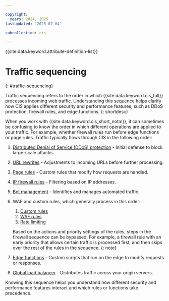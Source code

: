 ```yaml
---

copyright:
  years: 2024, 2025
lastupdated: "2025-07-04"

subcollection: cis

---
```


{{site.data.keyword.attribute-definition-list}}

# Traffic sequencing
{: #traffic-sequencing}

Traffic sequencing refers to the order in which {{site.data.keyword.cis_full}} processes incoming web traffic. Understanding this sequence helps clarify how CIS applies different security and performance features, such as DDoS protection, firewall rules, and edge functions.
{: shortdesc}

When you work with {{site.data.keyword.cis_short_notm}}, it can sometimes be confusing to know the order in which different operations are applied to your traffic. For example, whether firewall rules run before edge functions or page rules. Traffic typically flows through CIS in the following order:

1. [Distributed Denial of Service (DDoS) protection](/docs/cis?topic=cis-distributed-denial-of-service-ddos-attack-concepts) - Initial defense to block large-scale attacks.
1. [URL rewrites](/docs/cis?topic=cis-url-normalization) - Adjustments to incoming URLs before further processing.
1. [Page rules](/docs/cis?topic=cis-about-firewall-rules) - Custom rules that modify how requests are handled.
1. [IP firewall rules](/docs/cis?topic=cis-actions) - Filtering based on IP addresses.
1. [Bot management](/docs/cis?topic=cis-about-bot-mgmt) - Identifies and manages automated traffic.
1. WAF and custom rules, which generally process in this order:
   1. [Custom rules](/docs/cis?topic=cis-about-waf-custom-rules&interface=ui)
   1. [WAF rules](/docs/cis?topic=cis-waf-actions)
   1. [Rate limiting](/docs/cis?topic=cis-cis-rate-limiting)

    Based on the actions and priority settings of the rules, steps in the firewall sequence can be bypassed. For example, a firewall rule with an early priority that allows certain traffic is processed first, and then skips over the rest of the rules in the sequence.
    {: note}

1. [Edge functions](/docs/cis?topic=cis-working-with-edge-functions) - Custom scripts that run on the edge to modify requests or responses.
1. [Global load balancer](/docs/cis?topic=cis-configure-glb) - Distributes traffic across your origin servers.

Knowing this sequence helps you understand how different security and performance features interact and which rules or functions take precedence.
